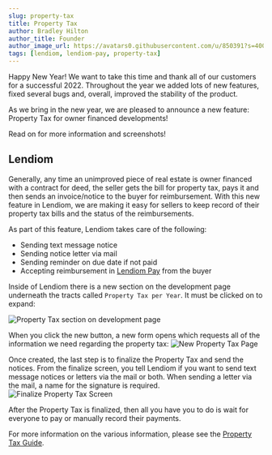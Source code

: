 ```yaml
---
slug: property-tax
title: Property Tax
author: Bradley Hilton
author_title: Founder
author_image_url: https://avatars0.githubusercontent.com/u/850391?s=400&v=4
tags: [lendiom, lendiom-pay, property-tax]
---
```


Happy New Year! We want to take this time and thank all of our customers for a successful 2022. Throughout the year we added lots of new features, fixed several bugs and, overall, improved the stability of the product.

As we bring in the new year, we are pleased to announce a new feature: Property Tax for owner financed developments!

Read on for more information and screenshots!

<!--truncate-->

## Lendiom

Generally, any time an unimproved piece of real estate is owner financed with a contract for deed, the seller gets the bill for property tax, pays it and then sends an invoice/notice to the buyer for reimbursement. With this new feature in Lendiom, we are making it easy for sellers to keep record of their property tax bills and the status of the reimbursements.

As part of this feature, Lendiom takes care of the following:
* Sending text message notice
* Sending notice letter via mail
* Sending reminder on due date if not paid
* Accepting reimbursement in [Lendiom Pay](https://pay.lendiom.com) from the buyer

Inside of Lendiom there is a new section on the development page underneath the tracts called `Property Tax per Year`. It must be clicked on to expand:

![Property Tax section on development page](/img/blog/2023-01-01-property-tax/empty-property-tax-section.png)

When you click the new button, a new form opens which requests all of the information we need regarding the property tax:
![New Property Tax Page](/img/blog/2023-01-01-property-tax/new-property-tax.png)

Once created, the last step is to finalize the Property Tax and send the notices. From the finalize screen, you tell Lendiom if you want to send text message notices or letters via the mail or both. When sending a letter via the mail, a name for the signature is required.
![Finalize Property Tax Screen](/img/blog/2023-01-01-property-tax/finalize-screen.png)

After the Property Tax is finalized, then all you have you to do is wait for everyone to pay or manually record their payments.

For more information on the various information, please see the [Property Tax Guide](../app/guides/property-taxes).
